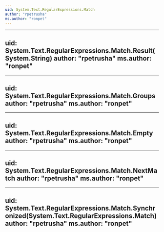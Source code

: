 ```yaml
---
uid: System.Text.RegularExpressions.Match
author: "rpetrusha"
ms.author: "ronpet"
---
```


---
uid: System.Text.RegularExpressions.Match.Result(System.String)
author: "rpetrusha"
ms.author: "ronpet"
---

---
uid: System.Text.RegularExpressions.Match.Groups
author: "rpetrusha"
ms.author: "ronpet"
---

---
uid: System.Text.RegularExpressions.Match.Empty
author: "rpetrusha"
ms.author: "ronpet"
---

---
uid: System.Text.RegularExpressions.Match.NextMatch
author: "rpetrusha"
ms.author: "ronpet"
---

---
uid: System.Text.RegularExpressions.Match.Synchronized(System.Text.RegularExpressions.Match)
author: "rpetrusha"
ms.author: "ronpet"
---
